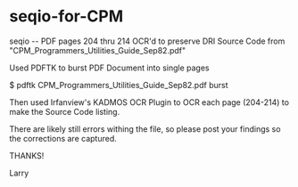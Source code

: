 # seqio-for-CPM
seqio -- PDF pages 204 thru 214 OCR'd to preserve DRI Source Code from
"CPM_Programmers_Utilities_Guide_Sep82.pdf"

Used PDFTK to burst PDF Document into single pages

$ pdftk CPM_Programmers_Utilities_Guide_Sep82.pdf burst

Then used Irfanview's KADMOS OCR Plugin to OCR each page (204-214) to
make the Source Code listing.

There are likely still errors withing the file, so please post your findings so the
corrections are captured.

THANKS!

Larry


